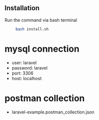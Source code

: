 ## Installation

Run the command via bash terminal
```bash
     bash install.sh
```

# mysql connection
- user: laravel
- password: laravel
- port: 3306
- host: localhost

# postman collection

- laravel-example.postman_collection.json
